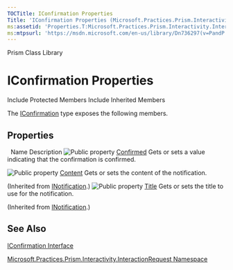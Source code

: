 ```yaml
---
TOCTitle: IConfirmation Properties
Title: 'IConfirmation Properties (Microsoft.Practices.Prism.Interactivity.InteractionRequest)'
ms:assetid: 'Properties.T:Microsoft.Practices.Prism.Interactivity.InteractionRequest.IConfirmation'
ms:mtpsurl: 'https://msdn.microsoft.com/en-us/library/Dn736297(v=PandP.50)'
---
```


Prism Class Library

IConfirmation Properties
========================

Include Protected Members
Include Inherited Members

The [IConfirmation](https://msdn.microsoft.com/t:microsoft.practices.prism.interactivity.interactionrequest.iconfirmation) type exposes the following members.

Properties
----------

<span id="propertyTableToggle"></span>
 
Name
Description
![](https://msdn.microsoft.com/en-us/Dn736297.pubproperty(en-us,PandP.50).gif "Public property")
[Confirmed](https://msdn.microsoft.com/p:microsoft.practices.prism.interactivity.interactionrequest.iconfirmation.confirmed)
Gets or sets a value indicating that the confirmation is confirmed.

![](https://msdn.microsoft.com/en-us/Dn736297.pubproperty(en-us,PandP.50).gif "Public property")
[Content](https://msdn.microsoft.com/p:microsoft.practices.prism.interactivity.interactionrequest.inotification.content)
Gets or sets the content of the notification.

(Inherited from [INotification](https://msdn.microsoft.com/t:microsoft.practices.prism.interactivity.interactionrequest.inotification).)
![](https://msdn.microsoft.com/en-us/Dn736297.pubproperty(en-us,PandP.50).gif "Public property")
[Title](https://msdn.microsoft.com/p:microsoft.practices.prism.interactivity.interactionrequest.inotification.title)
Gets or sets the title to use for the notification.

(Inherited from [INotification](https://msdn.microsoft.com/t:microsoft.practices.prism.interactivity.interactionrequest.inotification).)

See Also
--------

<span id="seeAlsoToggle"></span>
[IConfirmation Interface](https://msdn.microsoft.com/t:microsoft.practices.prism.interactivity.interactionrequest.iconfirmation)

[Microsoft.Practices.Prism.Interactivity.InteractionRequest Namespace](https://msdn.microsoft.com/n:microsoft.practices.prism.interactivity.interactionrequest)

